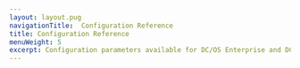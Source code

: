 ```yaml
---
layout: layout.pug
navigationTitle:  Configuration Reference
title: Configuration Reference
menuWeight: 5
excerpt: Configuration parameters available for DC/OS Enterprise and DC/OS Open Source
---
```


